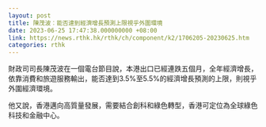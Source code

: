 ```yaml
---
layout: post
title: 陳茂波︰能否達到經濟增長預測上限視乎外圍環境
date: 2023-06-25 17:47:38.000000000 +08:00
link: https://news.rthk.hk/rthk/ch/component/k2/1706205-20230625.htm
categories: rthk
---
```


財政司司長陳茂波在一個電台節目說，本港出口已經連跌五個月，全年經濟增長，依靠消費和旅遊服務輸出，能否達到3.5%至5.5%的經濟增長預測的上限，則視乎外圍經濟環境。

他又說，香港邁向高質量發展，需要結合創科和綠色轉型，香港可定位為全球綠色科技和金融中心。
